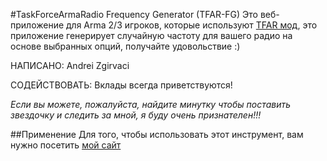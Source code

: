 #TaskForceArmaRadio Frequency Generator (TFAR-FG)
Это веб-приложение для Arma 2/3 игроков, которые используют [TFAR мод](http://radio.task-force.ru/), это приложение генерирует случайную частоту для вашего радио на основе выбранных опций, получайте удовольствие :)

НАПИСАНО: Andrei Zgirvaci

СОДЕЙСТВОВАТЬ: Вклады всегда приветствуются!

*Если вы можете, пожалуйста, найдите минутку чтобы поставить звездочку и следить за мной, я буду очень признателен!!!*

##Применение
Для того, чтобы использовать этот инструмент, вам нужно посетить [мой сайт](http://zgirvaciandrei.comuf.com/TaskForceRadio%20Generator/)
